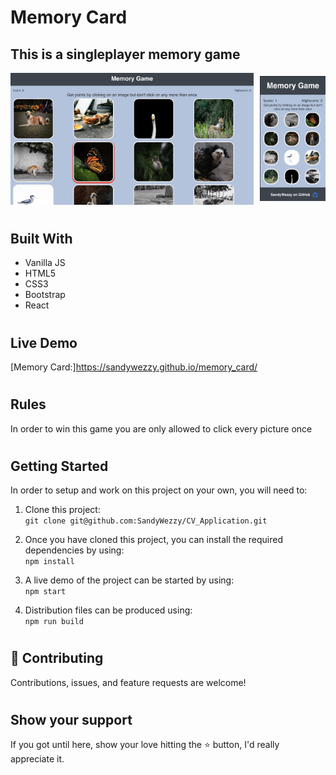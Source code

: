 # Memory Card

## This is a singleplayer memory game 

<div style="display:flex;justify-content:center;align-items:center;">
  <div style="margin-right:10px;">
    <img src="./src/assets/Screenshot.png" alt="screenshot of website" width="400" />
  </div>
  <div>
    <img src="./src/assets/Screenshot-mobile.png" alt="screenshot of website" width="" height='200' />
  </div>
</div>

#
## Built With 

- Vanilla JS
- HTML5
- CSS3
- Bootstrap
- React
#

## Live Demo

[Memory Card:]https://sandywezzy.github.io/memory_card/

#

## Rules
In order to win this game you are only allowed to click every picture once
#
## Getting Started

In order to setup and work on this project on your own, you will need to:

1. Clone this project:  
`git clone git@github.com:SandyWezzy/CV_Application.git`

2. Once you have cloned this project, you can install the required dependencies by using:  
`npm install`

3. A live demo of the project can be started by using:  
`npm start`

4. Distribution files can be produced using:  
`npm run build`

#
## 🤝 Contributing

Contributions, issues, and feature requests are welcome!
#
## Show your support

If you got until here, show your love hitting the ⭐️ button, I'd really appreciate it.
